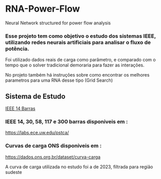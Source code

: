 # RNA-Power-Flow
Neural Network structured for power flow analysis

### Esse projeto tem como objetivo o estudo dos sistemas IEEE, utilizando redes neurais artificiais para analisar o fluxo de potência. 
Foi utilizado dados reais de carga como parâmetro, e comparado com o tempo que o solver tradicional demoraria para fazer as interações.

No projeto também há instruções sobre como encontrar os melhores parametros para uma RNA desse tipo (Grid Search)

## Sistema de Estudo
[IEEE 14 Barras](https://github.com/user-attachments/files/22007384/Imagem1.tif)

### IEEE 14, 30, 58, 117 e 300 barras disponiveis em : 
https://labs.ece.uw.edu/pstca/

### Curvas de carga ONS disponiveis em :
https://dados.ons.org.br/dataset/curva-carga

A curva de carga utilizada no estudo foi a de 2023, filtrada para região sudeste
